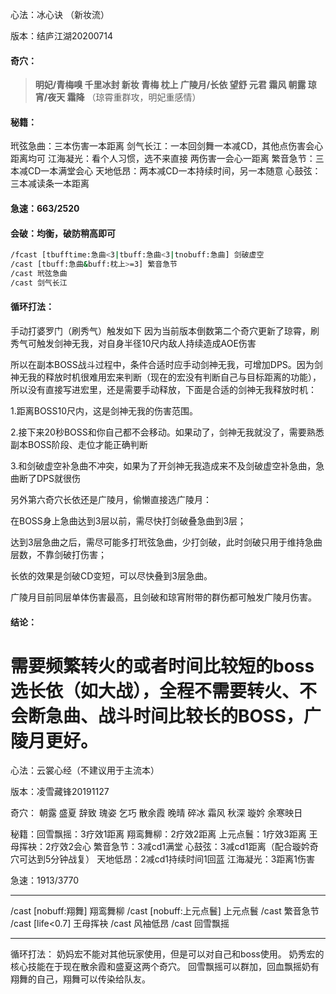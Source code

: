 心法：冰心诀 （新妆流）

版本：结庐江湖20200714

#### 奇穴：
>**明妃/青梅嗅 千里冰封 新妆 青梅 枕上 广陵月/长依 望舒 元君 霜风 朝露 琼宵/夜天 霜降**
（琼霄重群攻，明妃重感情）

 #### 秘籍：
玳弦急曲：三本伤害一本距离
剑气长江：一本回剑舞一本减CD，其他点伤害会心距离均可
江海凝光：看个人习惯，选不来直接 两伤害一会心一距离
繁音急节：三本减CD一本满堂会心
天地低昂：两本减CD一本持续时间，另一本随意
心鼓弦：三本减读条一本距离
  
#### 急速：663/2520

#### 会破：均衡，破防稍高即可

```bash
/fcast [tbufftime:急曲<3|tbuff:急曲<3|tnobuff:急曲] 剑破虚空
/cast [tbuff:急曲&buff:枕上>=3] 繁音急节
/cast 玳弦急曲
/cast 剑气长江
```

#### 循环打法：
手动打婆罗门（刷秀气）触发如下
因为当前版本倒数第二个奇穴更新了琼霄，刷秀气可触发剑神无我，对自身半径10尺内敌人持续造成AOE伤害

所以在副本BOSS战斗过程中，条件合适时应手动剑神无我，可增加DPS。因为剑神无我的释放时机很难用宏来判断（现在的宏没有判断自己与目标距离的功能），所以没有直接写进宏里，还是需要手动释放，下面是合适的剑神无我释放时机：

1.距离BOSS10尺内，这是剑神无我的伤害范围。

2.接下来20秒BOSS和你自己都不会移动。如果动了，剑神无我就没了，需要熟悉副本BOSS阶段、走位才能正确判断

3.和剑破虚空补急曲不冲突，如果为了开剑神无我造成来不及剑破虚空补急曲，急曲断了DPS就很伤
 
另外第六奇穴长依还是广陵月，偷懒直接选广陵月：

在BOSS身上急曲达到3层以前，需尽快打剑破叠急曲到3层；

达到3层急曲之后，需尽可能多打玳弦急曲，少打剑破，此时剑破只用于维持急曲层数，不靠剑破打伤害；

长依的效果是剑破CD变短，可以尽快叠到3层急曲。

广陵月目前同层单体伤害最高，且剑破和琼宵附带的群伤都可触发广陵月伤害。

#### 结论：
需要频繁转火的或者时间比较短的boss选长依（如大战），全程不需要转火、不会断急曲、战斗时间比较长的BOSS，广陵月更好。
==========================================================================================================================================

心法：云裳心经（不建议用于主流本）

版本：凌雪藏锋20191127

奇穴： 朝露 盛夏 辞致 瑰姿 乞巧 散余霞 晚晴 碎冰 霜风 秋深 璇妗 余寒映日

秘籍：回雪飘摇：3疗效1距离
      翔鸾舞柳：2疗效2距离
      上元点鬟：1疗效3距离
      王母挥袂：2疗效2会心
      繁音急节：3减cd1满堂
      心鼓弦：3减cd1距离（配合璇妗奇穴可达到5分钟战复）
      天地低昂：2减cd1持续时间1回蓝
      江海凝光：3距离1伤害
  
急速：1913/3770
***********************************
/cast [nobuff:翔舞] 翔鸾舞柳
/cast [nobuff:上元点鬟] 上元点鬟
/cast 繁音急节
/cast [life<0.7] 王母挥袂
/cast 风袖低昂
/cast 回雪飘摇
***********************************
循环打法：
奶妈宏不能对其他玩家使用，但是可以对自己和boss使用。
奶秀宏的核心技能在于现在散余霞和盛夏这两个奇穴。
回雪飘摇可以群加，回血飘摇奶有翔舞的自己，翔舞可以传染给队友。
